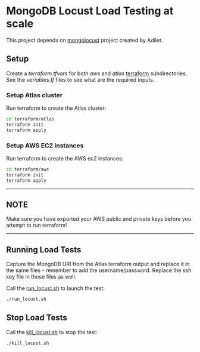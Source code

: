 # MongoDB Locust Load Testing at scale

This project depends on [mongolocust](https://github.com/sabyadi/mongolocust) project created by Adilet.

## Setup

Create a _terraform.tfvars_ for both _aws_ and _atlas_ [terraform](terraform) subdirectories.
See the _variables.tf_ files to see what are the required inputs.

### Setup Atlas cluster

Run terraform to create the Atlas cluster:

```bash
cd terraform/atlas
terraform init
terraform apply
```

### Setup AWS EC2 instances

Run terraform to create the AWS ec2 instances:

```bash
cd terraform/aws
terraform init
terraform apply
```

---

## NOTE

Make sure you have exported your AWS public and private keys before you attempt to run terraform!

---

## Running Load Tests

Capture the MongoDB URI from the Atlas terraform output and replace it in the same files - remember to add the username/password.
Replace the ssh key file in those files as well.

Call the [run_locust.sh](run_locust.sh) to launch the test:

```bash
./run_locust.sh
```

## Stop Load Tests

Call the [kill_locust.sh](kill_locust.sh) to stop the test:

```bash
./kill_locust.sh
```
